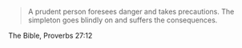 > A prudent person foresees danger and takes precautions. The simpleton goes blindly on and suffers the consequences.

The Bible, Proverbs 27:12